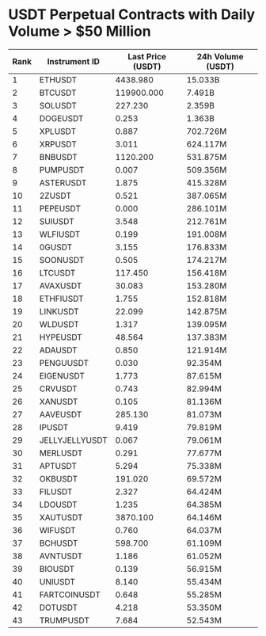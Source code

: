 # USDT Perpetual Contracts with Daily Volume > $50 Million

| Rank | Instrument ID | Last Price (USDT) | 24h Volume (USDT) |
|------|---------------|-------------------|-------------------|
| 1 | ETHUSDT | 4438.980 | 15.033B |
| 2 | BTCUSDT | 119900.000 | 7.491B |
| 3 | SOLUSDT | 227.230 | 2.359B |
| 4 | DOGEUSDT | 0.253 | 1.363B |
| 5 | XPLUSDT | 0.887 | 702.726M |
| 6 | XRPUSDT | 3.011 | 624.117M |
| 7 | BNBUSDT | 1120.200 | 531.875M |
| 8 | PUMPUSDT | 0.007 | 509.356M |
| 9 | ASTERUSDT | 1.875 | 415.328M |
| 10 | 2ZUSDT | 0.521 | 387.065M |
| 11 | PEPEUSDT | 0.000 | 286.101M |
| 12 | SUIUSDT | 3.548 | 212.761M |
| 13 | WLFIUSDT | 0.199 | 191.008M |
| 14 | 0GUSDT | 3.155 | 176.833M |
| 15 | SOONUSDT | 0.505 | 174.217M |
| 16 | LTCUSDT | 117.450 | 156.418M |
| 17 | AVAXUSDT | 30.083 | 153.280M |
| 18 | ETHFIUSDT | 1.755 | 152.818M |
| 19 | LINKUSDT | 22.099 | 142.875M |
| 20 | WLDUSDT | 1.317 | 139.095M |
| 21 | HYPEUSDT | 48.564 | 137.383M |
| 22 | ADAUSDT | 0.850 | 121.914M |
| 23 | PENGUUSDT | 0.030 | 92.354M |
| 24 | EIGENUSDT | 1.773 | 87.615M |
| 25 | CRVUSDT | 0.743 | 82.994M |
| 26 | XANUSDT | 0.105 | 81.136M |
| 27 | AAVEUSDT | 285.130 | 81.073M |
| 28 | IPUSDT | 9.419 | 79.819M |
| 29 | JELLYJELLYUSDT | 0.067 | 79.061M |
| 30 | MERLUSDT | 0.291 | 77.677M |
| 31 | APTUSDT | 5.294 | 75.338M |
| 32 | OKBUSDT | 191.020 | 69.572M |
| 33 | FILUSDT | 2.327 | 64.424M |
| 34 | LDOUSDT | 1.235 | 64.385M |
| 35 | XAUTUSDT | 3870.100 | 64.146M |
| 36 | WIFUSDT | 0.760 | 64.037M |
| 37 | BCHUSDT | 598.700 | 61.109M |
| 38 | AVNTUSDT | 1.186 | 61.052M |
| 39 | BIOUSDT | 0.139 | 56.915M |
| 40 | UNIUSDT | 8.140 | 55.434M |
| 41 | FARTCOINUSDT | 0.648 | 55.285M |
| 42 | DOTUSDT | 4.218 | 53.350M |
| 43 | TRUMPUSDT | 7.684 | 52.543M |

